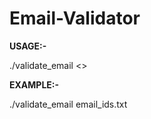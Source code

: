 # Email-Validator

__USAGE:-__

./validate_email <<filename>>

__EXAMPLE:-__

./validate_email email_ids.txt
